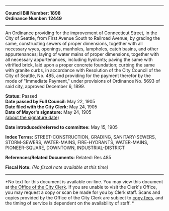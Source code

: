 * * * * *  
  
**Council Bill Number: [](#h0)[](#h2)1898**   
**Ordinance Number: 12449**  
  
* * * * *  
  
An Ordinance providing for the improvement of Connecticut Street, in the City of Seattle, from First Avenue South to Railroad Avenue, by grading the same, constructing sewers of proper dimensions, together with all necessary wyes, openings, manholes, lampholes, catch basins, and other appurtenances; laying of water mains of proper dimensions, together with all necessary appurtenances, including hydrants; paving the same with vitrified brick, laid upon a proper concrete foundation; curbing the same with granite curbs, in accordance with Resolution of the City Council of the City of Seattle, No. 485, and providing for the payment therefor by the mode of "Immediate Payment," under provisions of Ordinance No. 5693 of said city, approved December 6, 1899.  
  
**Status:** Passed   
**Date passed by Full Council:** May 22, 1905   
**Date filed with the City Clerk:** May 24, 1905   
**Date of Mayor's signature:** May 24, 1905   
[(about the signature date)](/~public/approvaldate.htm)   
  
  
**Date introduced/referred to committee:** May 15, 1905   
  
**Index Terms:** STREET-CONSTRUCTION, GRADING, SANITARY-SEWERS, STORM-SEWERS, WATER-MAINS, FIRE-HYDRANTS, WATER-MAINS, PIONEER-SQUARE, DOWNTOWN, INDUSTRIAL-DISTRICT  
  
**References/Related Documents:** Related: Res 485  
  
**Fiscal Note:** *(No fiscal note available at this time)*  
  
* * * * *  
  
*No text for this document is available on-line. You may view this document at [the Office of the City Clerk](http://www.seattle.gov/leg/clerk/contactUs.htm). If you are unable to visit the Clerk's Office, you may request a copy or scan be made for you by Clerk staff. Scans and copies provided by the Office of the City Clerk are subject to [copy fees](http://clerk.seattle.gov/~public/clerkfees.htm), and the timing of service is dependent on the availability of staff. *  
  
  
